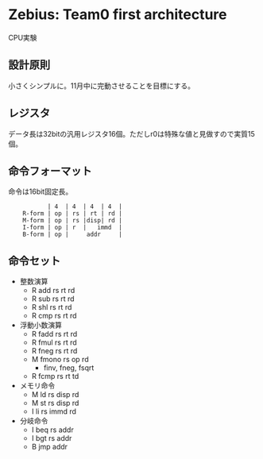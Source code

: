 # Zebius: Team0 first architecture
CPU実験

## 設計原則
小さくシンプルに。11月中に完動させることを目標にする。

## レジスタ
データ長は32bitの汎用レジスタ16個。ただしr0は特殊な値と見做すので実質15個。

## 命令フォーマット
命令は16bit固定長。

```
           | 4  | 4  | 4  | 4  |
	R-form | op | rs | rt | rd |
	M-form | op | rs |disp| rd |
	I-form | op | r  |   immd  |
	B-form | op |     addr     |
```

## 命令セット
* 整数演算
	- R add rs rt rd
	- R sub rs rt rd
	- R shl rs rt rd
	- R cmp rs rt rd
* 浮動小数演算
	- R fadd rs rt rd
	- R fmul rs rt rd
	- R fneg rs rt rd
	- M fmono rs op rd
		+ finv, fneg, fsqrt
	- R fcmp rs rt td
* メモリ命令
	- M ld rs disp rd
	- M st rs disp rd
	- I li rs immd rd
* 分岐命令
	- I beq rs addr
	- I bgt rs addr
	- B jmp addr
